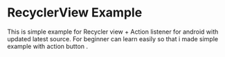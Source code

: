 # RecyclerView Example
This is simple example for Recycler view  + Action listener for android with updated latest source. For beginner  can learn easily so that i made simple example with action button .
